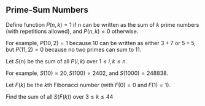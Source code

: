 ## Prime-Sum Numbers

Define function $P(n,k) = 1$ if $n$ can be written as the sum of $k$ prime numbers (with repetitions allowed), and $P(n,k) = 0$ otherwise.

For example, $P(10,2) = 1$ because $10$ can be written as either $3 + 7$ or $5 + 5$, but $P(11,2) = 0$ because no two primes can sum to 11.

Let $S(n)$ be the sum of all $P(i,k)$ over $1 ≤ i,k ≤ n$.

For example, $S(10) = 20, S(100) = 2402$, and $S(1000) = 248838$.

Let $F(k)$ be the $k$th Fibonacci number (with $F(0) = 0$ and $F(1) = 1$).

Find the sum of all $S(F(k))$ over $3 ≤ k ≤ 44$
